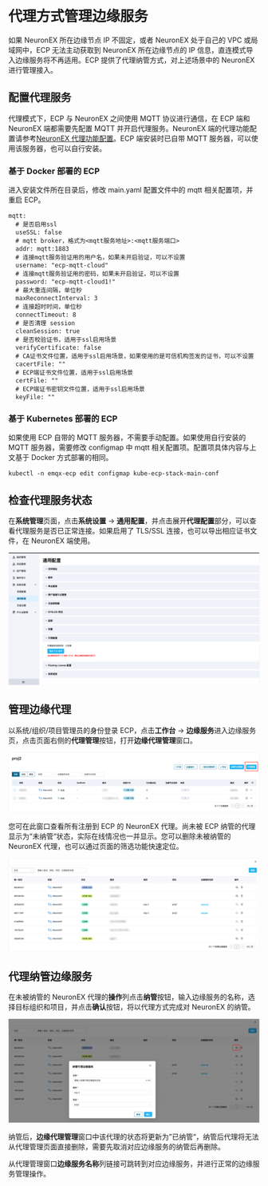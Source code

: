 # 代理方式管理边缘服务

如果 NeuronEX 所在边缘节点 IP 不固定，或者 NeuronEX 处于自己的 VPC 或局域网中，ECP 无法主动获取到 NeuronEX 所在边缘节点的 IP 信息，直连模式导入边缘服务将不再适用。ECP 提供了代理纳管方式，对上述场景中的 NeuronEX 进行管理接入。

## 配置代理服务 

代理模式下，ECP 与 NeuronEX 之间使用 MQTT 协议进行通信，在 ECP 端和 NeuronEX 端都需要先配置 MQTT 并开启代理服务。NeuronEX 端的代理功能配置请参考[NeuronEX 代理功能配置](https://docs.emqx.com/zh/neuronex/latest/admin/sys-configuration.html#%E4%BB%A3%E7%90%86%E5%8A%9F%E8%83%BD%E9%85%8D%E7%BD%AE)。ECP 端安装时已自带 MQTT 服务器，可以使用该服务器，也可以自行安装。

### 基于 Docker 部署的 ECP

进入安装文件所在目录后，修改 main.yaml 配置文件中的 mqtt 相关配置项，并重启 ECP。

```
mqtt:
  # 是否启用ssl
  useSSL: false
  # mqtt broker，格式为<mqtt服务地址>:<mqtt服务端口>
  addr: mqtt:1883
  # 连接mqtt服务验证用的用户名，如果未开启验证，可以不设置
  username: "ecp-mqtt-cloud"
  # 连接mqtt服务验证用的密码，如果未开启验证，可以不设置
  password: "ecp-mqtt-cloud1!"
  # 最大重连间隔，单位秒
  maxReconnectInterval: 3
  # 连接超时时间，单位秒
  connectTimeout: 8
  # 是否清理 session
  cleanSession: true
  # 是否校验证书，适用于ssl启用场景
  verifyCertificate: false
  # CA证书文件位置，适用于ssl启用场景，如果使用的是可信机构签发的证书，可以不设置
  cacertFile: ""
  # ECP端证书文件位置，适用于ssl启用场景
  certFile: ""
  # ECP端证书密钥文件位置，适用于ssl启用场景
  keyFile: ""
```

### 基于 Kubernetes 部署的 ECP

如果使用 ECP 自带的 MQTT 服务器，不需要手动配置。如果使用自行安装的 MQTT 服务器，需要修改 configmap 中 mqtt 相关配置项。配置项具体内容与上文基于 Docker 方式部署的相同。

```
kubectl -n emqx-ecp edit configmap kube-ecp-stack-main-conf
```

## 检查代理服务状态 

在**系统管理**页面，点击**系统设置** -> **通用配置**，并点击展开**代理配置**部分，可以查看代理服务是否已正常连接。如果启用了 TLS/SSL 连接，也可以导出相应证书文件，在 NeuronEX 端使用。

![agent-service-status](./_assets/edge-agent-svc-status.png)

## 管理边缘代理

以系统/组织/项目管理员的身份登录 ECP，点击**工作台** -> **边缘服务**进入边缘服务页，点击页面右侧的**代理管理**按钮，打开**边缘代理管理**窗口。

![agent-manage-btn](./_assets/edge-agent-manage-btn.png)

您可在此窗口查看所有注册到 ECP 的 NeuronEX 代理。尚未被 ECP 纳管的代理显示为“未纳管“状态，实际在线情况也一并显示。您可以删除未被纳管的 NeuronEX 代理，也可以通过页面的筛选功能快速定位。

![agent-manage-list](./_assets/edge-agent-manage-list.png)

## 代理纳管边缘服务

在未被纳管的 NeuronEX 代理的**操作**列点击**纳管**按钮，输入边缘服务的名称，选择目标组织和项目，并点击**确认**按钮，将以代理方式完成对 NeuronEX 的纳管。

![agent-add-manage](./_assets/edge-agent-add-manage.png)

纳管后，**边缘代理管理**窗口中该代理的状态将更新为”已纳管“，纳管后代理将无法从代理管理页面直接删除，需要先取消对应边缘服务的纳管后再删除。

从代理管理窗口**边缘服务名称**列链接可跳转到对应边缘服务，并进行正常的边缘服务管理操作。